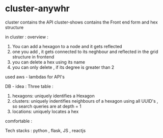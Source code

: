 # cluster-anywhr

cluster contains the API
cluster-shows contains the Front end form and hex structure

in cluster :
overview :

1. You can add a hexagon to a node and it gets reflected
2. one you add , it gets connected to its neghbour and reflected in the grid structure in frontend
3. you can delete a hex using its name 
4. you can only delete , if its degree is greater than 2

used aws - lambdas for API's

DB - idea :
Three table :

1. hexagons: uniquely identifies a Hexagon 
2. clusters: uniquely indentifies neighbours of a hexagon using all UUID's , so search queries are at depth =  1
3. locations: uniquely locates a hex 


comfortable :

Tech stacks : python , flask, JS , reactjs 
